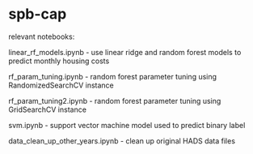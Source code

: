 # spb-cap

relevant notebooks:

linear_rf_models.ipynb - use linear ridge and random forest models to predict monthly housing costs

rf_param_tuning.ipynb - random forest parameter tuning using RandomizedSearchCV instance

rf_param_tuning2.ipynb - random forest parameter tuning using GridSearchCV instance

svm.ipynb - support vector machine model used to predict binary label

data_clean_up_other_years.ipynb - clean up original HADS data files
